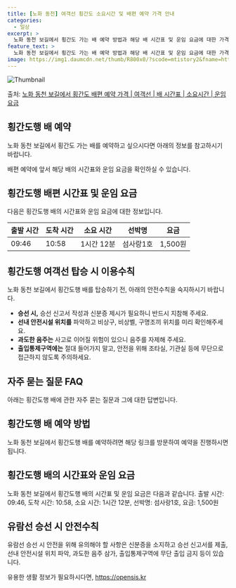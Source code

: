 ```yaml
---
title: [노화 동천] 여객선 횡간도 소요시간 및 배편 예약 가격 안내
categories:
  - 일상
excerpt: >
  노화 동천 보길에서 횡간도 가는 배 예약 방법과 해당 배 시간표 및 운임 요금에 대한 가격 정보를 안내 드리겠습니다. 안전하고 재밋는 횡간도행 여행을 위해 아래 정보 참고하시기 바랍니다. 횡간도행 배편 예약하기 👈 클릭노화 동천 보길에서 횡간도행 배 시간표출발 시간도착 시간소요 시간선박명요금09:4610:581시간 12분섬사랑1호1,500원횡간도행 배편 예약하기 👈 클릭노화 동천 보길에서 횡간도행 여객선 탑승 시 이용수칙노화 동천 보길에서 횡간도행 배 출항시간을 확인하고, 출항 시간에 맞게 미리 매표소로 가서 충분한 여유시간을 가지세요. 선박에 탑승할 때, 선착장에 도착하여 차와 사람들이 내리고 나면 순서를 지켜 탑승해 주세요. 계단을 이용할 때에는 항상 난간을 잡고, 바람이 심한 날에는 조심하여 이동하..
feature_text: >
  노화 동천 보길에서 횡간도 가는 배 예약 방법과 해당 배 시간표 및 운임 요금에 대한 가격 정보를 안내 드리겠습니다. 안전하고 재밋는 횡간도행 여행을 위해 아래 정보 참고하시기 바랍니다. 횡간도행 배편 예약하기 👈 클릭노화 동천 보길에서 횡간도행 배 시간표출발 시간도착 시간소요 시간선박명요금09:4610:581시간 12분섬사랑1호1,500원횡간도행 배편 예약하기 👈 클릭노화 동천 보길에서 횡간도행 여객선 탑승 시 이용수칙노화 동천 보길에서 횡간도행 배 출항시간을 확인하고, 출항 시간에 맞게 미리 매표소로 가서 충분한 여유시간을 가지세요. 선박에 탑승할 때, 선착장에 도착하여 차와 사람들이 내리고 나면 순서를 지켜 탑승해 주세요. 계단을 이용할 때에는 항상 난간을 잡고, 바람이 심한 날에는 조심하여 이동하..
image: https://img1.daumcdn.net/thumb/R800x0/?scode=mtistory2&fname=https%3A%2F%2Fblog.kakaocdn.net%2Fdn%2Fb2XP8x%2FbtsHBCKOKBo%2FNPVwnLAQhftWEXhr7Mxo4K%2Fimg.webp
---
```


![Thumbnail](https://img1.daumcdn.net/thumb/R800x0/?scode=mtistory2&fname=https%3A%2F%2Fblog.kakaocdn.net%2Fdn%2Fb2XP8x%2FbtsHBCKOKBo%2FNPVwnLAQhftWEXhr7Mxo4K%2Fimg.webp)

<p>출처: <a href="https://opensis.kr/entry/%EB%85%B8%ED%99%94-%EB%8F%99%EC%B2%9C-%EB%B3%B4%EA%B8%B8%EC%97%90%EC%84%9C-%ED%9A%A1%EA%B0%84%EB%8F%84-%EB%B0%B0%ED%8E%B8-%EC%98%88%EC%95%BD-%EA%B0%80%EA%B2%A9-%EC%97%AC%EA%B0%9D%EC%84%A0-%EB%B0%B0-%EC%8B%9C%EA%B0%84%ED%91%9C-%EC%86%8C%EC%9A%94%EC%8B%9C%EA%B0%84-%EC%9A%B4%EC%9E%84-%EC%9A%94%EA%B8%88" rel="dofollow">노화 동천 보길에서 횡간도 배편 예약 가격 | 여객선 | 배 시간표 | 소요시간 | 운임 요금</a> </p>

## 횡간도행 배 예약

노화 동천 보길에서 횡간도 가는 배를 예약하고 싶으시다면 아래의 정보를 참고하시기 바랍니다.

배편 예약에 앞서 해당 배의 시간표와 운임 요금을 확인하실 수 있습니다.

## 횡간도행 배편 시간표 및 운임 요금

다음은 횡간도행 배의 시간표와 운임 요금에 대한 정보입니다.

**출발 시간** | **도착 시간** | **소요 시간** | **선박명** | **요금**  
---|---|---|---|---  
09:46 | 10:58 | 1시간 12분 | 섬사랑1호 | 1,500원  
  
## 횡간도행 여객선 탑승 시 이용수칙

노화 동천 보길에서 횡간도행 배를 탑승하기 전, 아래의 안전수칙을 숙지하시기 바랍니다.

  * **승선 시,** 승선 신고서 작성과 신분증 제시가 필요하니 반드시 지참해 주세요.
  * **선내 안전시설 위치를** 파악하고 비상구, 비상벨, 구명조끼 위치를 미리 확인해주세요.
  * **과도한 음주는** 사고로 이어질 위험이 있으니 음주를 자제해 주세요.
  * **출입통제구역에는** 절대 들어가지 말고, 안전을 위해 조타실, 기관실 등에 무단으로 접근하지 않도록 주의하세요.

## 자주 묻는 질문 FAQ

아래는 횡간도행 배에 관한 자주 묻는 질문과 그에 대한 답변입니다.

## 횡간도행 배 예약 방법

노화 동천 보길에서 횡간도행 배를 예약하려면 해당 링크를 방문하여 예약을 진행하시면 됩니다.

## 횡간도행 배의 시간표와 운임 요금

노화 동천 보길에서 횡간도행 배의 시간표 및 운임 요금은 다음과 같습니다. 출발 시간: 09:46, 도착 시간: 10:58, 소요 시간:
1시간 12분, 선박명: 섬사랑1호, 요금: 1,500원

## 유람선 승선 시 안전수칙

유람선 승선 시 안전을 위해 유의해야 할 사항은 신분증을 소지하고 승선 신고서를 제출, 선내 안전시설 위치 파악, 과도한 음주 삼가,
출입통제구역에 무단 출입 금지 등이 있습니다.



 

유용한 생활 정보가 필요하시다면, <a href="https://opensis.kr" rel="dofollow">https://opensis.kr</a>


